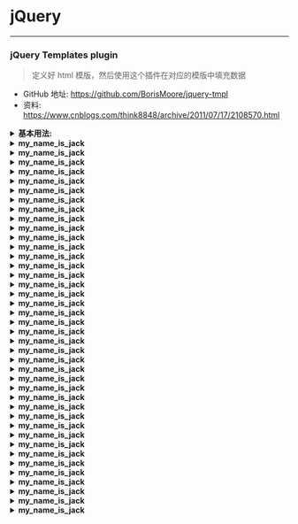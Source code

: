 # jQuery
---

### jQuery Templates plugin
> 定义好 html 模版，然后使用这个插件在对应的模版中填充数据
* GitHub 地址:   https://github.com/BorisMoore/jquery-tmpl
* 资料:          https://www.cnblogs.com/think8848/archive/2011/07/17/2108570.html
<details>
<summary><b>基本用法:</b></summary>

```  

    html 头部文件 引入 :
    <script src="http://libs.baidu.com/jquery/2.1.4/jquery.min.js"></script>
    <script src="http://ajax.microsoft.com/ajax/jquery.templates/beta1/jquery.tmpl.min.js"></script>



	<div id="movieList"></div>
	
	    var markup = "<li>${Name} --- ${ReleaseYear}</li>";
	
	    $.template("movieTemplate", markup);
	
	    $.ajax({
	        dataType: "jsonp",
	        url: moviesServiceUrl,
	        jsonp: "$callback",
	        success: showMovies
	    });
	
	    function showMovies(data) {
	        $.tmpl("movieTemplate", data).appendTo("#movieList");
	    }



=====================================================================================================


    <div id="movieList"></div>
    

        var movies = [
            { Name: "The Red Violin", ReleaseYear: "1998" },
            { Name: "Eyes Wide Shut", ReleaseYear: "1999" },
            { Name: "The Inheritance", ReleaseYear: "1976" }
        ];

        var markup = "<li>${Name} --  ${ReleaseYear}</li>";

        $.template("movieTemplate", markup);

        $.tmpl("movieTemplate", movies).appendTo("#movieList");






        
    var  phrase= [
        { Number: "0" ,  phrase: "phrase", chinese_meaning: "中文意思" }
    ];

    for (var i = 1; i < localStorage.length; i++) {
        phrase.push({ "Number": i , "phrase" : localStorage.key(i) ,  "chinese_meaning": localStorage.getItem(localStorage.key(i))});
    }

    var markup =  "<tr><td>${Number}</td><td>${phrase}</td><td> ${chinese_meaning}</td></tr>";

    $.template("movieTemplate", markup);

    $.tmpl("movieTemplate", phrase).appendTo("#table");           // 添加到 id = 'table' 的节点上

        

=====================================================================================================        
        


        <div id="div_template1"></div>
        <script id="template1" type="text/x-jquery-tmpl">
            <a href="${Link}" target="_blank">${Text}</a>
        </script>

        <ul id="div_template2"></ul>
        <script id="template2" type="text/x-jquery-tmpl">
            <li>${ID}.<span>${Name}</span></li>
        </script>
            


        <script type="text/javascript">
            $(function () {
                var link = { Text: '京东', Link: 'http://www.jd.com/' };
                var users = [{ ID: '1', Name: 'xishuai1' }, { ID: '2', Name: 'Jack' }, { ID: '3', Name: '小明' }];

                $('#template1').tmpl(link).appendTo('#div_template1');
                $('#template2').tmpl(users).appendTo('#div_template2');
            });
        </script>




```
</details>







<details>
<summary><b>my_name_is_jack</b></summary>

```  

```
</details>







<details>
<summary><b>my_name_is_jack</b></summary>

```  

```
</details>







<details>
<summary><b>my_name_is_jack</b></summary>

```  

```
</details>







<details>
<summary><b>my_name_is_jack</b></summary>

```  

```
</details>







<details>
<summary><b>my_name_is_jack</b></summary>

```  

```
</details>







<details>
<summary><b>my_name_is_jack</b></summary>

```  

```
</details>







<details>
<summary><b>my_name_is_jack</b></summary>

```  

```
</details>







<details>
<summary><b>my_name_is_jack</b></summary>

```  

```
</details>







<details>
<summary><b>my_name_is_jack</b></summary>

```  

```
</details>







<details>
<summary><b>my_name_is_jack</b></summary>

```  

```
</details>







<details>
<summary><b>my_name_is_jack</b></summary>

```  

```
</details>







<details>
<summary><b>my_name_is_jack</b></summary>

```  

```
</details>







<details>
<summary><b>my_name_is_jack</b></summary>

```  

```
</details>







<details>
<summary><b>my_name_is_jack</b></summary>

```  

```
</details>







<details>
<summary><b>my_name_is_jack</b></summary>

```  

```
</details>







<details>
<summary><b>my_name_is_jack</b></summary>

```  

```
</details>







<details>
<summary><b>my_name_is_jack</b></summary>

```  

```
</details>







<details>
<summary><b>my_name_is_jack</b></summary>

```  

```
</details>







<details>
<summary><b>my_name_is_jack</b></summary>

```  

```
</details>







<details>
<summary><b>my_name_is_jack</b></summary>

```  

```
</details>







<details>
<summary><b>my_name_is_jack</b></summary>

```  

```
</details>







<details>
<summary><b>my_name_is_jack</b></summary>

```  

```
</details>







<details>
<summary><b>my_name_is_jack</b></summary>

```  

```
</details>







<details>
<summary><b>my_name_is_jack</b></summary>

```  

```
</details>







<details>
<summary><b>my_name_is_jack</b></summary>

```  

```
</details>







<details>
<summary><b>my_name_is_jack</b></summary>

```  

```
</details>







<details>
<summary><b>my_name_is_jack</b></summary>

```  

```
</details>







<details>
<summary><b>my_name_is_jack</b></summary>

```  

```
</details>







<details>
<summary><b>my_name_is_jack</b></summary>

```  

```
</details>







<details>
<summary><b>my_name_is_jack</b></summary>

```  

```
</details>







<details>
<summary><b>my_name_is_jack</b></summary>

```  

```
</details>







<details>
<summary><b>my_name_is_jack</b></summary>

```  

```
</details>







<details>
<summary><b>my_name_is_jack</b></summary>

```  

```
</details>







<details>
<summary><b>my_name_is_jack</b></summary>

```  

```
</details>







<details>
<summary><b>my_name_is_jack</b></summary>

```  

```
</details>







<details>
<summary><b>my_name_is_jack</b></summary>

```  

```
</details>







<details>
<summary><b>my_name_is_jack</b></summary>

```  

```
</details>







<details>
<summary><b>my_name_is_jack</b></summary>

```  

```
</details>







<details>
<summary><b>my_name_is_jack</b></summary>

```  

```
</details>







<details>
<summary><b>my_name_is_jack</b></summary>

```  

```
</details>







